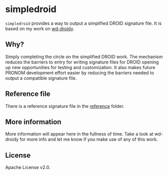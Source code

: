 # simpledroid

`simpledroid` provides a way to output a simplified DROID signature file. It is
based on my work on [wd-droidy][wddroidy-1].

[wddroidy-1]: https://exponentialdecay.co.uk/blog/making-droid-work-with-wikidata/

## Why?

Simply completing the circle on the simplified DROID work. The mechanism reduces
the barriers to entry for writing signature files for DROID opening up new
opportunities for testing and customization. It also makes future PRONOM
development effort easier by reducing the barriers needed to output a compatible
signature file.

## Reference file

There is a reference signature file in the [reference][ref-1] folder.

[ref-1]: https://github.com/ross-spencer/simpledroid/tree/main/reference

## More information

More information will appear here in the fullness of time. Take a look at
wd-droidy for more info and let me know if you make use of any of this work.

## License

Apache License v2.0.
